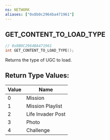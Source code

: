 ```yaml
---
ns: NETWORK
aliases: ["0x8b0c2964ba471961"]
---
```

## GET_CONTENT_TO_LOAD_TYPE

```c
// 0x8B0C2964BA471961
int GET_CONTENT_TO_LOAD_TYPE();
```

Returns the type of UGC to load.

## Return Type Values:
| Value | Name |
| --- | --- |
| 0 | Mission |
| 1 | Mission Playlist |
| 2 | Life Invader Post |
| 3 | Photo |
| 4 | Challenge |

